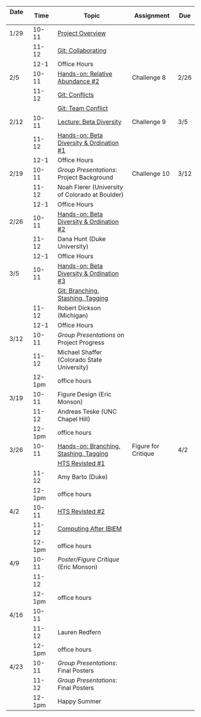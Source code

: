 | Date     | Time   | Topic                                                                                      | Assignment          | Due  |
|----------|--------|--------------------------------------------------------------------------------------------|---------------------|------|
| 1/29     | 10-11  | [Project Overview](lectures/project_overview.md)                                           |                     |      |
|          | 11-12  | [Git: Collaborating](lessons/git_lessons/040_git_overview.md#collaborating)                |                     |      |
|          | 12-1   | Office Hours                                                                               |                     |      |
| 2/5      | 10-11  | [Hands-on: Relative Abundance \#2](lessons/relative_abundance.md#other-ways-to-prune-taxa) | Challenge 8         | 2/26 |
|          | 11-12  | [Git: Conflicts](lessons/git_lessons/git_conflicts.md)                                     |                     |      |
|          |        | [Git: Team Conflict](lessons/git_lessons/git_team_exercise.md)                             |                     |      |
| 2/12     | 10-11  | [Lecture: Beta Diversity](lectures/statistical_analysis_2.pdf)                             | Challenge 9         | 3/5  |
|          | 11-12  | [Hands-on: Beta Diversity & Ordination \#1](lessons/ordination.md)                         |                     |      |
|          | 12-1   | Office Hours                                                                               |                     |      |
| 2/19     | 10-11  | *Group Presentations*: Project Background                                                  | Challenge 10        | 3/12 |
|          | 11-12  | Noah Fierer (University of Colorado at Boulder)                                            |                     |      |
|          | 12-1   | Office Hours                                                                               |                     |      |
| 2/26     | 10-11  | [Hands-on: Beta Diversity & Ordination \#2](lessons/ordination.md#ordination)              |                     |      |
|          | 11-12  | Dana Hunt (Duke University)                                                                |                     |      |
|          | 12-1   | Office Hours                                                                               |                     |      |
| 3/5      | 10-11  | [Hands-on: Beta Diversity & Ordination \#3](lessons/ordination.md#pcoa-plots)              |                     |      |
|          |        | [Git: Branching, Stashing, Tagging](lectures/branch_stash_tag.md)                          |                     |      |
|          | 11-12  | Robert Dickson (Michigan)                                                                  |                     |      |
|          | 12-1   | Office Hours                                                                               |                     |      |
| 3/12     | 10-11  | *Group Presentations* on Project Progress                                                  |                     |      |
|          | 11-12  | Michael Shaffer (Colorado State University)                                                |                     |      |
|          | 12-1pm | office hours                                                                               |                     |      |
| 3/19     | 10-11  | Figure Design (Eric Monson)                                                                |                     |      |
|          | 11-12  | Andreas Teske (UNC Chapel Hill)                                                            |                     |      |
|          | 12-1pm | office hours                                                                               |                     |      |
| 3/26     | 10-11  | [Hands-on: Branching, Stashing, Tagging](lectures/branch_stash_tag.md)                     | Figure for Critique | 4/2  |
|          |        | [HTS Revisted \#1](lectures/hts_revisted.pdf)                                              |                     |      |
|          | 11-12  | Amy Barto (Duke)                                                                           |                     |      |
|          | 12-1pm | office hours                                                                               |                     |      |
| 4/2      | 10-11  | [HTS Revisted \#2](lectures/hts_revisted.pdf)                                              |                     |      |
|          | 11-12  | [Computing After IBIEM](lectures/computing_after_ibiem.md)                                 |                     |      |
|          | 12-1pm | office hours                                                                               |                     |      |
| 4/9      | 10-11  | *Poster/Figure Critique* (Eric Monson)                                                     |                     |      |
|          | 11-12  |                                                                                            |                     |      |
|          | 12-1pm | office hours                                                                               |                     |      |
| 4/16     | 10-11  |                                                                                            |                     |      |
|          | 11-12  | Lauren Redfern                                                                             |                     |      |
|          | 12-1pm | office hours                                                                               |                     |      |
| 4/23     | 10-11  | *Group Presentations*: Final Posters                                                       |                     |      |
|          | 11-12  | *Group Presentations*: Final Posters                                                       |                     |      |
|          | 12-1pm | Happy Summer                                                                               |                     |      |
